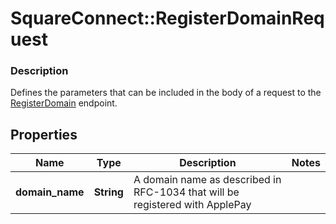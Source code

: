 # SquareConnect::RegisterDomainRequest

### Description

Defines the parameters that can be included in the body of a request to the [RegisterDomain](#endpoint-registerdomain) endpoint.

## Properties
Name | Type | Description | Notes
------------ | ------------- | ------------- | -------------
**domain_name** | **String** | A domain name as described in RFC-1034 that will be registered with ApplePay | 


